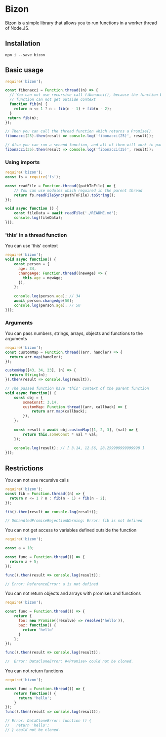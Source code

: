 # Bizon
Bizon is a simple library that allows you to run functions in a worker thread of Node.JS.

## Installation
```
npm i --save bizon
```
## Basic usage
```js
require('bizon');

const fibonacci = Function.thread((n) => {
  // You can not use recursive call fibonacci(), because the function body of the thread
  // function can not get outside context
  function fib(n) {
    return n <= 1 ? n : fib(n - 1) + fib(n - 2);
  }
 return fib(n);
});

// Then you can call the thread function which returns a Promise().
fibonacci(25).then(result => console.log('fibonacci(25)', result));

// Also you can run a second function, and all of them will work in parallel
fibonacci(35).then(result => console.log('fibonacci(35)', result));
```
### Using imports
```js
require('bizon');
const fs = require('fs');

const readFile = Function.thread((pathToFile) => {
    // You can use modules which required in the parent thread
    return fs.readFileSync(pathToFile).toString();
});

void async function () {
    const fileData = await readFile('./README.md');
    console.log(fileData);
}();
```
### 'this' in a thread function
You can use 'this' context
```js
require('bizon');
void async function() {
    const person = {
      age: 34,
      changeAge: Function.thread((newAge) => {
        this.age = newAge;
      }),
    };
    
    console.log(person.age); // 34
    await person.changeAge(50);
    console.log(person.age); // 50
}();
```
### Arguments
You can pass numbers, strings, arrays, objects and functions to the arguments
```js
require('bizon');
const customMap = Function.thread((arr, handler) => {
  return arr.map(handler);
});

customMap([43, 34, 23], (n) => {
  return String(n);
}).then(result => console.log(result));

// The passed function have 'this' context of the parent function
void async function() {
    const obj = {
        someConst: 3.14,
        customMap: Function.thread((arr, callback) => {
            return arr.map(callback);
        }),
    };
    
    const result = await obj.customMap([1, 2, 3], (val) => {
        return this.someConst * val * val;
    });
    
    console.log(result); // [ 3.14, 12.56, 28.259999999999998 ]
}();
```
## Restrictions
You can not use recursive calls
```js
require('bizon');
const fib = Function.thread((n) => {
  return n <= 1 ? n : fib(n - 1) + fib(n - 2);
});

fib().then(result => console.log(result));

// UnhandledPromiseRejectionWarning: Error: fib is not defined
```
You can not get access to variables defined outside the function
```js
require('bizon');

const a = 10;

const func = Function.thread(() => {
  return a + 5;
});

func().then(result => console.log(result));

// Error: ReferenceError: a is not defined
```
You can not return objects and arrays with promises and functions
```js
require('bizon');

const func = Function.thread(() => {
    return {
      foo: new Promise((resolve) => resolve('hello')),
      baz: function() {
        return 'hello'
      }
    };
});

func().then(result => console.log(result));

//  Error: DataCloneError: #<Promise> could not be cloned.
```
You can not return functions
```js
require('bizon');

const func = Function.thread(() => {
    return function() {
      return 'hello';
    }
});
func().then(result => console.log(result));

// Error: DataCloneError: function () {
//   return 'hello';
// } could not be cloned.
```

